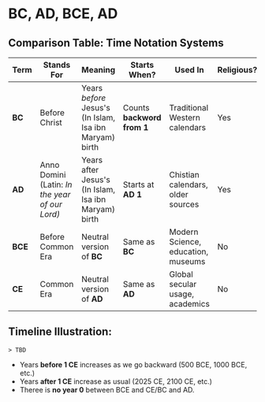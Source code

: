 # BC, AD, BCE, AD

## Comparison Table: Time Notation Systems
|Term|Stands For|Meaning|Starts When?|Used In|Religious?|
|---|---|---|---|---|---|
|**BC**|Before Christ|Years *before* Jesus's (In Islam, Isa ibn Maryam) birth|Counts **backword from 1**|Traditional Western calendars|Yes|
|**AD**|Anno Domini (Latin: *In the year of our Lord)*|Years after Jesus's (In Islam, Isa ibn Maryam) birth|Starts at **AD 1**|Chistian calendars, older sources|Yes|
|**BCE**|Before Common Era|Neutral version of **BC**|Same as **BC**|Modern Science, education, museums|No|
|**CE**|Common Era|Neutral version of **AD**|Same as **AD**|Global secular usage, academics|No|


## Timeline Illustration:
    > TBD
- Years **before 1 CE** increases as we go backward (500 BCE, 1000 BCE, etc.)
- Years **after 1 CE** increase as usual (2025 CE, 2100 CE, etc.)
- Theree is **no year 0** between BCE and CE/BC and AD.

